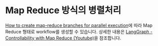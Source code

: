 # Map Reduce 방식의 병렬처리

[How to create map-reduce branches for parallel execution](https://langchain-ai.github.io/langgraph/how-tos/map-reduce/)에 따라 Map Reduce 형태로 workflow를 생성할 수 있습니다. 상세한 내용은 [LangGraph - Controllability with Map Reduce (Youtube)](https://www.youtube.com/watch?v=JQznvlSatPQ)을 참조합니다. 

